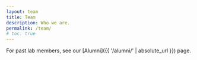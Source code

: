 ```yaml
---
layout: team
title: Team
description: Who we are.
permalink: /team/
# toc: true
---
```


For past lab members, see our [Alumni]({{ '/alumni/' | absolute_url }}) page.
<!-- If you are interested in joining our lab, [reach out]({{ '/join/' | absolute_url }})!  -->

